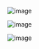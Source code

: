 ![image](https://github.com/web-god/components-css/assets/132649294/d257d362-da3c-4bf4-ad21-e67acbcfa517)

![image](https://github.com/web-god/components-css/assets/132649294/4c5793e0-2a62-4fe0-b8a9-f36d8388cad1)

![image](https://github.com/web-god/components-css/assets/132649294/3e8be848-baa0-47ea-b819-65aa0326f522)
